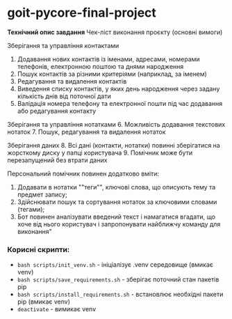 # goit-pycore-final-project
**Технiчний опис завдання**
Чек-ліст виконання проєкту (основні вимоги)

Зберігання та управління контактами
1. Додавання нових контактів із іменами, адресами, номерами телефонів, електронною поштою та днями народження
2. Пошук контактів за різними критеріями (наприклад, за іменем)
3. Редагування та видалення контактів
4. Виведення списку контактів, у яких день народження через задану кількість днів від поточної дати
5. Валідація номера телефону та електронної пошти під час додавання або редагування контакту

Зберігання та управління нотатками
6. Можливість додавання текстових нотаток
7. Пошук, редагування та видалення нотаток

Зберігання даних
8. Всі дані (контакти, нотатки) повинні зберігатися на жорсткому диску у папці користувача
9. Помічник може бути перезапущений без втрати даних

Персональний помічник повинен додатково вміти:
1. Додавати в нотатки ""теги"", ключові слова, що описують тему та предмет запису;
2. Здійснювати пошук та сортування нотаток за ключовими словами (тегами);
3. Бот повинен аналізувати введений текст і намагатися вгадати, що хоче від нього користувач і запропонувати найближчу команду для виконання"

### Корисні скрипти:

- `bash scripts/init_venv.sh` - ініціалізує .venv середовище (вмикає venv)
- `bash scripts/save_requirements.sh` - зберігає поточний стан пакетів pip
- `bash scripts/install_requirements.sh` - встановлює необхідні пакети pip (вмикає venv)
- `deactivate` - вимикає venv
